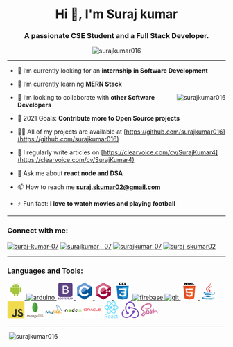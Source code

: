 <h1 align="center">Hi 👋, I'm Suraj kumar</h1>
<h3 align="center">A passionate CSE Student and a Full Stack Developer.</h3>

<p align="center"> <img src="https://komarev.com/ghpvc/?username=surajkumar016&label=Profile%20views&color=0e75b6&style=flat" alt="surajkumar016" /> </p>
<hr>

- 🔭 I’m currently looking for an **internship in Software Development**

- 🌱 I’m currently learning **MERN Stack** <p><img align="right" src="https://github-readme-stats.vercel.app/api/top-langs?username=surajkumar016&show_icons=true&locale=en&layout=compact" alt="surajkumar016" /></p>


- 👯 I’m looking to collaborate with **other Software Developers**

- 🥅 2021 Goals: **Contribute more to Open Source projects**

- 👨‍💻 All of my projects are available at [https://github.com/surajkumar016](https://github.com/surajkumar016)

- 📝 I regularly write articles on [https://clearvoice.com/cv/SurajKumar4](https://clearvoice.com/cv/SurajKumar4)

- 💬 Ask me about **react node and DSA**

- 📫 How to reach me **suraj.skumar02@gmail.com**

- ⚡ Fun fact: **I love to watch movies and playing football**

<hr>

<h3 align="left">Connect with me:</h3>
<p align="left">
<a href="https://linkedin.com/in/suraj-kumar-07" target="blank"><img align="center" src="https://raw.githubusercontent.com/rahuldkjain/github-profile-readme-generator/master/src/images/icons/Social/linked-in-alt.svg" alt="suraj-kumar-07" height="30" width="40" /></a>
<a href="https://instagram.com/surajkumar__07" target="blank"><img align="center" src="https://raw.githubusercontent.com/rahuldkjain/github-profile-readme-generator/master/src/images/icons/Social/instagram.svg" alt="surajkumar__07" height="30" width="40" /></a>
<a href="https://www.codechef.com/users/surajkumar_07" target="blank"><img align="center" src="https://cdn.jsdelivr.net/npm/simple-icons@3.1.0/icons/codechef.svg" alt="surajkumar_07" height="30" width="40" /></a>
<a href="https://www.hackerrank.com/suraj_skumar02" target="blank"><img align="center" src="https://raw.githubusercontent.com/rahuldkjain/github-profile-readme-generator/master/src/images/icons/Social/hackerrank.svg" alt="suraj_skumar02" height="30" width="40" /></a>
</p>
<hr>


<h3 align="left">Languages and Tools:</h3>
<p align="left"> <a href="https://developer.android.com" target="_blank"> <img src="https://raw.githubusercontent.com/devicons/devicon/master/icons/android/android-original-wordmark.svg" alt="android" width="40" height="40"/> </a> <a href="https://www.arduino.cc/" target="_blank"> <img src="https://cdn.worldvectorlogo.com/logos/arduino-1.svg" alt="arduino" width="40" height="40"/> </a> <a href="https://getbootstrap.com" target="_blank"> <img src="https://raw.githubusercontent.com/devicons/devicon/master/icons/bootstrap/bootstrap-plain-wordmark.svg" alt="bootstrap" width="40" height="40"/> </a> <a href="https://www.cprogramming.com/" target="_blank"> <img src="https://raw.githubusercontent.com/devicons/devicon/master/icons/c/c-original.svg" alt="c" width="40" height="40"/> </a> <a href="https://www.w3schools.com/cpp/" target="_blank"> <img src="https://raw.githubusercontent.com/devicons/devicon/master/icons/cplusplus/cplusplus-original.svg" alt="cplusplus" width="40" height="40"/> </a> <a href="https://www.w3schools.com/css/" target="_blank"> <img src="https://raw.githubusercontent.com/devicons/devicon/master/icons/css3/css3-original-wordmark.svg" alt="css3" width="40" height="40"/> </a> <a href="https://firebase.google.com/" target="_blank"> <img src="https://www.vectorlogo.zone/logos/firebase/firebase-icon.svg" alt="firebase" width="40" height="40"/> </a> <a href="https://git-scm.com/" target="_blank"> <img src="https://www.vectorlogo.zone/logos/git-scm/git-scm-icon.svg" alt="git" width="40" height="40"/> </a> <a href="https://www.w3.org/html/" target="_blank"> <img src="https://raw.githubusercontent.com/devicons/devicon/master/icons/html5/html5-original-wordmark.svg" alt="html5" width="40" height="40"/> </a> <a href="https://www.java.com" target="_blank"> <img src="https://raw.githubusercontent.com/devicons/devicon/master/icons/java/java-original.svg" alt="java" width="40" height="40"/> </a> <a href="https://developer.mozilla.org/en-US/docs/Web/JavaScript" target="_blank"> <img src="https://raw.githubusercontent.com/devicons/devicon/master/icons/javascript/javascript-original.svg" alt="javascript" width="40" height="40"/> </a> <a href="https://www.mongodb.com/" target="_blank"> <img src="https://raw.githubusercontent.com/devicons/devicon/master/icons/mongodb/mongodb-original-wordmark.svg" alt="mongodb" width="40" height="40"/> </a> <a href="https://www.mysql.com/" target="_blank"> <img src="https://raw.githubusercontent.com/devicons/devicon/master/icons/mysql/mysql-original-wordmark.svg" alt="mysql" width="40" height="40"/> </a> <a href="https://nodejs.org" target="_blank"> <img src="https://raw.githubusercontent.com/devicons/devicon/master/icons/nodejs/nodejs-original-wordmark.svg" alt="nodejs" width="40" height="40"/> </a> <a href="https://www.oracle.com/" target="_blank"> <img src="https://raw.githubusercontent.com/devicons/devicon/master/icons/oracle/oracle-original.svg" alt="oracle" width="40" height="40"/> </a> <a href="https://reactjs.org/" target="_blank"> <img src="https://raw.githubusercontent.com/devicons/devicon/master/icons/react/react-original-wordmark.svg" alt="react" width="40" height="40"/> </a> <a href="https://redux.js.org" target="_blank"> <img src="https://raw.githubusercontent.com/devicons/devicon/master/icons/redux/redux-original.svg" alt="redux" width="40" height="40"/> </a> <a href="https://sass-lang.com" target="_blank"> <img src="https://raw.githubusercontent.com/devicons/devicon/master/icons/sass/sass-original.svg" alt="sass" width="40" height="40"/> </a> </p>
<hr>

<p>&nbsp;<img align="center" src="https://github-readme-stats.vercel.app/api?username=surajkumar016&show_icons=true&locale=en" alt="surajkumar016" /></p>

